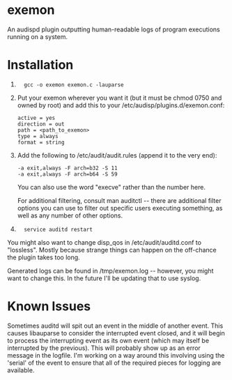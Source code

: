 exemon
======

An audispd plugin outputting human-readable logs of program executions running on a system.

Installation
============

1.       gcc -o exemon exemon.c -lauparse
2.   Put your exemon wherever you want it (but it must be chmod 0750
     and owned by root) and add this to your /etc/audisp/plugins.d/exemon.conf:

         active = yes
         direction = out
         path = <path_to_exemon>
         type = always
         format = string
3.   Add the following to /etc/audit/audit.rules (append it to the very end):

         -a exit,always -F arch=b32 -S 11
         -a exit,always -F arch=b64 -S 59
	 
     You can also use the word "execve" rather than the number here. 

     For additional filtering, consult man auditctl -- there are additional
     filter options you can use to filter out specific users executing 
     something, as well as any number of other options. 
4.       service auditd restart

You might also want to change disp_qos in /etc/audit/auditd.conf to "lossless".
Mostly because strange things can happen on the off-chance the plugin takes
too long. 

Generated logs can be found in /tmp/exemon.log -- however, you might want to
change this. In the future I'll be updating that to use syslog. 

Known Issues
============

Sometimes auditd will spit out an event in the middle of another event. This
causes libauparse to consider the interrupted event closed, and it will begin
to process the interrupting event as its own event (which may itself be
interrupted by the previous). This will probably show up as an error message
in the logfile. I'm working on a way around this involving using the 'serial'
of the event to ensure that all of the required pieces for logging are available.


